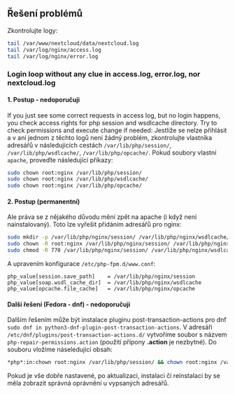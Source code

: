 
## Řešení problémů
Zkontrolujte logy:
```bash
tail /var/www/nextcloud/data/nextcloud.log
tail /var/log/nginx/access.log
tail /var/log/nginx/error.log
```

### Login loop without any clue in access.log, error.log, nor nextcloud.log
#### 1. Postup - nedoporučuji
If you just see some correct requests in access log, but no login happens, you check access rights for php session and wsdlcache directory. Try to check permissions and execute change if needed:
Jestliže se nelze přihlásit a v ani jednom z těchto logů není žádný problém, zkontrolujte vlastníka adresářů v následujících cestách `/var/lib/php/session/`, `/var/lib/php/wsdlcache/`, `/var/lib/php/opcache/`. Pokud soubory vlastní `apache`, proveďte následující příkazy:
```bash
sudo chown root:nginx /var/lib/php/session/
sudo chown root:nginx /var/lib/php/wsdlcache/
sudo chown root:nginx /var/lib/php/opcache/
```

#### 2. Postup (permanentní)
Ale práva se z nějakého důvodu mění zpět na apache (i když není nainstalovaný). Toto lze vyřešit přidáním adresářů pro nginx:
```bash
sudo mkdir -p /var/lib/php/nginx/session/ /var/lib/php/nginx/wsdlcache/ /var/lib/php/nginx/opcache/ && \
sudo chown -R root:nginx /var/lib/php/nginx/session/ /var/lib/php/nginx/wsdlcache/ /var/lib/php/nginx/opcache/ && \
sudo chmod -R 770 /var/lib/php/nginx/session/ /var/lib/php/nginx/wsdlcache/ /var/lib/php/nginx/opcache/
```
A upravením konfigurace `/etc/php-fpm.d/www.conf`:
```
php_value[session.save_path]    = /var/lib/php/nginx/session
php_value[soap.wsdl_cache_dir]  = /var/lib/php/nginx/wsdlcache
php_value[opcache.file_cache]   = /var/lib/php/nginx/opcache
```


#### Další řešení (Fedora - dnf) - nedoporučuji
Dalším řešením může být instalace pluginu post-transaction-actions pro dnf `sudo dnf in python3-dnf-plugin-post-transaction-actions`.
V adresáři `/etc/dnf/plugins/post-transaction-actions.d/` vytvoříme soubor s názvem `php-repair-permissions.action` (použití přípony **.action** je nezbytné). Do souboru vložíme náseledující obsah:
```bash
*php*:in:chown root:nginx /var/lib/php/session/ && chown root:nginx /var/lib/php/wsdlcache/ && chown root:nginx /var/lib/php/opcache/ && echo -e "\nU následujících adresářů byl změněn vlastník z root:apache na root:nginx:" && ls -ld /var/lib/php/session/ /var/lib/php/wsdlcache/ /var/lib/php/opcache/
```

Pokud je vše dobře nastavené, po aktualizaci, instalaci či reinstalaci by se měla zobrazit správná oprávnění u vypsaných adresářů.
